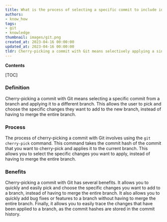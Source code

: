```yaml
---
title: What is the process of selecting a specific commit to include in a git repository?
authors:
- know_how
tags:
- git
- knowledge
thumbnail: images/git.png
created_at: 2023-04-16 00:00:00
updated_at: 2023-04-16 00:00:00
tldr: Cherry-picking a commit with Git means selectively applying a single commit from one branch to another.
---
```


**Contents**

[TOC]

### Definition
Cherry-picking a commit with Git means selecting a specific commit from a branch and applying it to a different branch. This allows the user to pick and choose the specific changes they want to add to the new branch, instead of having to merge the entire branch.

### Process
The process of cherry-picking a commit with Git involves using the `git cherry-pick` command. This command takes the commit hash of the commit that you want to cherry-pick and applies it to the current branch. This allows you to select the specific changes you want to apply, instead of having to merge the entire branch.

### Benefits
Cherry-picking a commit with Git has several benefits. It allows you to quickly and easily pick and choose the specific changes you want to add to a branch, instead of having to merge the entire branch. It also allows you to quickly add bug fixes or features to a branch without having to merge the entire branch. Finally, it allows you to easily trace the changes that have been applied to a branch, as the commit hashes are stored in the commit history.
